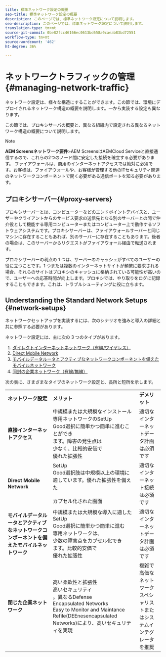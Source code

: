 ```yaml
---
title: 標準ネットワーク設定の概要
seo-title: 標準ネットワーク設定の概要
description: このページでは、標準ネットワーク設定について説明します。
seo-description: このページでは、標準ネットワーク設定について説明します。
translation-type: tm+mt
source-git-commit: 0be82fcc46166ec0613bd658a0caeab83bd72551
workflow-type: tm+mt
source-wordcount: '462'
ht-degree: 36%

---
```



# ネットワークトラフィックの管理 {#managing-network-traffic}

ネットワーク設定は、様々な構造にすることができます。この節では、環境にデプロイされるネットワーク構造の概要を説明します。一から実装する設定も異なります。

この節では、プロキシサーバの概要と、異なる組織内で設定される異なるネットワーク構造の概要について説明します。

>[!NOTE]
>**AEM Screensネットワーク要件&#x200B;**>AEM ScreensはAEMCloud Serviceと直接通信するので、これらの2つのノード間に安定した接続を確立する必要があります。 ファイアウォールは、商用のインターネットアクセスでは絶対に必須です。お客様は、ファイアウォールや、お客様が管理する他のITセキュリティ関連のネットワークコンポーネントで開く必要がある通信ポートを知る必要があります。

## プロキシサーバー{#proxy-servers}

プロキシサーバーとは、コンピューターなどのエンドポイントデバイスと、ユーザーやクライアントからのサービス要求の送信先となる別のサーバーとの間で仲介役として機能する専用コンピューターまたはコンピューター上で動作するソフトウェアシステムです。プロキシサーバーは、ファイアウォールサーバーと同じマシンに存在することもあれば、別のサーバーに存在することもあります。後者の場合は、このサーバーからリクエストがファイアウォール経由で転送されます。

プロキシサーバーの利点の 1 つは、サーバーのキャッシュがすべてのユーザーの役に立つことです。1 つまたは複数のインターネットサイトが頻繁に要求される場合、それらのサイトはプロキシのキャッシュに格納されている可能性が高いので、ユーザーへの応答時間が向上します。プロキシでは、やり取りをログに記録することもできます。これは、トラブルシューティングに役に立ちます。

## Understanding the Standard Network Setups {#network-setups}

ネットワークセットアップを実装するには、次のシナリオを強みと導入の詳細と共に参照する必要があります。

ネットワーク設定には、主に次の 3 つのタイプがあります。

1. [ダイレクトインターネットネットワーク（有線/ワイヤレス）](/help/using/direct-internet-network.md)
1. [Direct Mobile Network](/help/using/mobile-network.md)
1. [モバイルデータルータとアクティブなネットワークコンポーネントを備えたモバイルネットワーク](/help/using/mobile-network-router.md)
1. [同封の企業ネットワーク（有線/無線）](/help/using/enclosed-corporate-network.md)

次の表に、さまざまなタイプのネットワーク設定と、長所と短所を示します。

<table>
 <tbody>
  <tr>
   <td><strong>ネットワーク設定</strong></td>
   <td><strong>メリット</strong></td>
   <td><strong>デメリット</strong></td>
  </tr>
  <tr>
   <td><strong>直接インターネットアクセス</strong></td>
   <td>中規模または大規模なインストール<br>専用ネットワークのSetUp<br>Good選択に簡単かつ簡単に進むことができ<br>ます。障害の発生点は<br>少なく、比較的安価で<br>優れた拡張性</td>
   <td>適切なインターネットデータ計画は必須です</td>
  </tr>
    <tr>
   <td><strong>Direct Mobile Network</strong></td>
   <td>SetUp<br>Good選択肢は中規模以上の環境に適しています。優れた拡張性を備えた<br><br>カプセル化された画面
</td>
   <td>適切なインターネット接続は必須です</td>
  </tr>
    <tr>
<tr>
   <td><strong>モバイルデータルータとアクティブなネットワークコンポーネントを備えたモバイルネットワーク</strong></td>
   <td>中規模または大規模な導入に適したSetUp<br>Good選択に簡単かつ簡単に進む<br>専用ネットワークは、<br>少数の障害点をカプセル化でき<br>ます。比較的安価で<br>優れた拡張性</br></td>
   <td>適切なインターネットデータ計画は必須です</td>
  </tr>
    <tr>

<td><strong>閉じた企業ネットワーク</strong></td>
   <td>高い柔軟性と拡張性<br>高いセキュリティ<br>。異なるDefense<br>Encapsulated Networks<br>Easy to Monitor and Maintance Refile(DEEnesencapsulated Networks)により、高いセキュリティを実現</td>
   <td>複雑で高価な<br>ネットワークスペシャリストまたはシステムインテグレータを推奨</td>
  </tr>
  </tr>
 </tbody>
</table>


